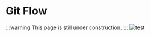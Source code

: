 # Git Flow 

:::warning
This page is still under construction.
:::
![test](https://cdn.shopify.com/s/files/1/0344/6469/files/cat-gif-loop-maru_grande.gif?v=1523984148)

